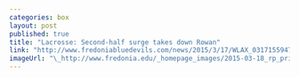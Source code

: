 ```yaml
---
categories: box
layout: post
published: true
title: "Lacrosse: Second-half surge takes down Rowan"
link: "http://www.fredoniabluedevils.com/news/2015/3/17/WLAX_0317155947.aspx"
imageUrl: "\_http://www.fredonia.edu/_homepage_images/2015-03-18_rp_primary_wlax_004.JPG"
---
```


